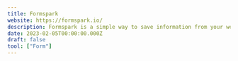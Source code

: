 ```yaml
---
title: Formspark
website: https://formspark.io/
description: Formspark is a simple way to save information from your website via forms without having to set up a server.
date: 2023-02-05T00:00:00.000Z
draft: false
tool: ["Form"]
---
```

